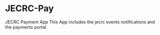 # JECRC-Pay
JECRC Payment App
This App includes the jecrc events notifications and the payments portal.
